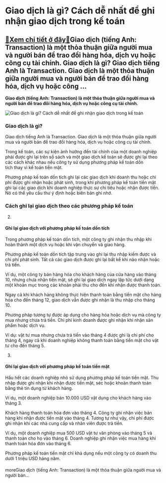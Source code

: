 Giao dịch là gì? Cách dễ nhất để ghi nhận giao dịch trong kế toán
=================================================================

[:gift:Xem chi tiết ở đây:gift:](https://hddtvn.com/giao-dich-la-gi-cach-de-nhat-de-ghi-nhan-giao-dich-trong-ke-toan/)Giao dịch (tiếng Anh: Transaction) là một thỏa thuận giữa người mua và người bán để trao đổi hàng hóa, dịch vụ hoặc công cụ tài chính. Giao dịch là gì? Giao dịch tiếng Anh là Transaction. Giao dịch là một thỏa thuận giữa người mua và người bán để trao đổi hàng hóa, dịch vụ hoặc công …
---------------------------------------------------------------------------------------------------------------------------------------------------------------------------------------------------------------------------------------------------------------------------------------------

**Giao dịch (tiếng Anh: Transaction) là một thỏa thuận giữa người mua và người bán để trao đổi hàng hóa, dịch vụ hoặc công cụ tài chính.**


![Giao dịch là gì? Cách dễ nhất để ghi nhận giao dịch trong kế toán](https://hddtvn.com/wp-content/uploads/2021/01/illustration-mobile-banking-phone-cartoon-flat_82574-6512.jpg)


### **Giao dịch là gì?**


Giao dịch tiếng Anh là Transaction. Giao dịch là một thỏa thuận giữa người mua và người bán để trao đổi hàng hóa, dịch vụ hoặc công cụ tài chính.


Trong kế toán, các sự kiện ảnh hưởng đến tài chính của một doanh nghiệp phải được ghi lại trên sổ sách và một giao dịch kế toán sẽ được ghi lại theo các cách khác nhau nếu công ty sử dụng phương pháp kế toán dồn tích thay vì kế toán tiền mặt.


Phương pháp kế toán dồn tích ghi lại các giao dịch khi doanh thu hoặc chi phí được ghi nhận hoặc phát sinh, trong khi phương pháp kế toán tiền mặt ghi lại các giao dịch khi doanh nghiệp thực sự chi tiêu hoặc nhận được tiền. Nó có thể yêu cầu thư ý định hoặc biên bản ghi nhớ.


### **Cách ghi lại giao dịch theo các phương pháp kế toán**




2. 
####  **Ghi lại giao dịch với phương pháp kế toán dồn tích**






Trong phương pháp kế toán dồn tích, một công ty ghi nhận thu nhập khi hoàn thành một dịch vụ hoặc khi vận chuyển và giao hàng.


Phương pháp kế toán dồn tích tập trung vào ghi lại thu nhập kiếm được và chi phí phát sinh. Tất cả các giao dịch được ghi lại bất kể khi nào nhận hoặc trả tiền.


Ví dụ, một công ty bán hàng hóa cho khách hàng của cửa hàng vào tháng 10, nhưng chưa nhận tiền mặt, sẽ ghi lại giao dịch ngay lập tức dưới dạng một khoản mục trong các khoản phải thu cho đến khi nhận được thanh toán.


Ngay cả khi khách hàng không thực hiện thanh toán bằng tiền mặt cho hàng hóa cho đến tháng 12, giao dịch vẫn được ghi nhận là thu nhập cho tháng 10.


Phương pháp tương tự được áp dụng cho hàng hóa hoặc dịch vụ mà công ty mua nhưng chưa trả tiền. Chi phí kinh doanh được ghi nhận khi nhận sản phẩm hoặc dịch vụ.


Ví dụ: vật tư mua nhưng chưa trả tiền vào tháng 4 được ghi là chi phí cho tháng 4, ngay cả khi doanh nghiệp không thanh toán bằng tiền mặt cho vật tư cho đến tháng 5.




3. 
####  **Ghi lại giao dịch với phương pháp kế toán tiền mặt**






Hầu hết các doanh nghiệp nhỏ sử dụng phương pháp kế toán tiền mặt. Thu nhập được ghi nhận khi nhận được tiền mặt, séc hoặc khoản thanh toán bằng thẻ tín dụng từ khách hàng.


Ví dụ, một doanh nghiệp bán 10.000 USD vật dụng cho khách hàng vào tháng 3.


Khách hàng thanh toán hóa đơn vào tháng 4. Công ty ghi nhận việc bán hàng khi nhận được tiền mặt vào tháng 4. Tương tự như vậy, chi phí được ghi nhận khi các nhà cung cấp và nhân viên được trả tiền.


Ví dụ, một doanh nghiệp mua 500 USD vật tư văn phòng vào tháng 5 và thanh toán cho họ vào tháng 6. Doanh nghiệp ghi nhận việc mua hàng khi thanh toán hóa đơn vào tháng 6.


Phương pháp kế toán tiền mặt chỉ khả dụng nếu một công ty có doanh thu dưới 1 triệu USD hàng năm.


#### 


moreGiao dịch (tiếng Anh: Transaction) là một thỏa thuận giữa người mua và người bán…

